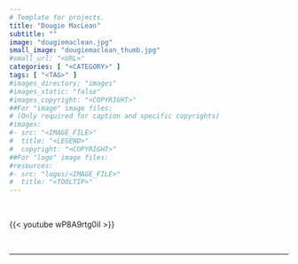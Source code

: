 ```yaml
---
# Template for projects.
title: "Dougie MacLean"
subtitle: ""
image: "dougiemaclean.jpg"
small_image: "dougiemaclean_thumb.jpg"
#small_url: "<URL>"
categories: [ "<CATEGORY>" ]
tags: [ "<TAG>" ]
#images_directory; "images"
#images_static: "false"
#images_copyright: "<COPYRIGHT>"
##For "image" image files:
# (Only required for caption and specific copyrights)
#images:
#- src: "<IMAGE_FILE>"
#  title: "<LEGEND>"
#  copyright: "<COPYRIGHT>"
##For "logo" image files:
#resources:
#- src: "logos/<IMAGE_FILE>"
#  title: "<TOOLTIP>"
---
```


<br>

{{< youtube wP8A9rtg0iI >}}  

<br>

---

<br>


